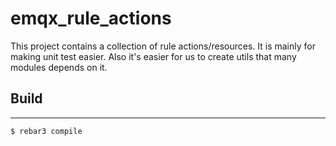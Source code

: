 # emqx_rule_actions

This project contains a collection of rule actions/resources. It is mainly for
 making unit test easier. Also it's easier for us to create utils that many
 modules depends on it.

## Build
-----

    $ rebar3 compile

